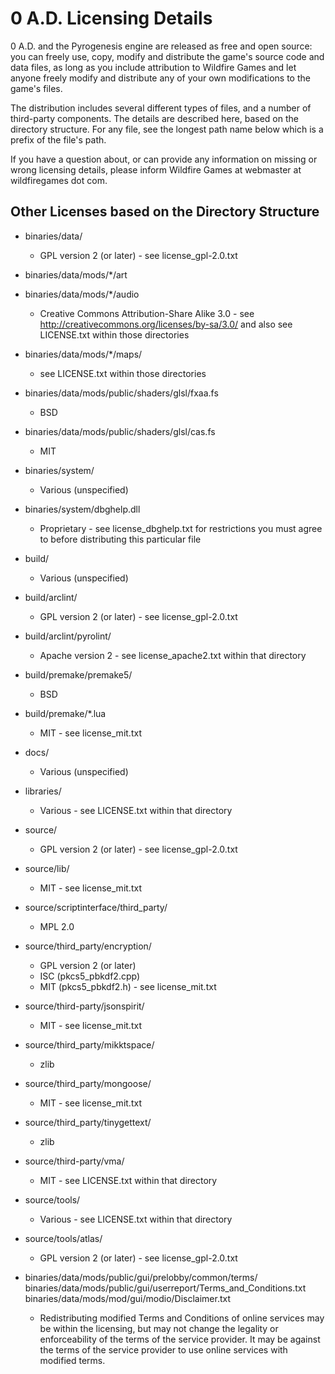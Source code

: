 # 0 A.D. Licensing Details

0 A.D. and the Pyrogenesis engine are released as free and open source: you can freely use, copy,
modify and distribute the game's source code and data files, as long as you include
attribution to Wildfire Games and let anyone freely modify and distribute any
of your own modifications to the game's files.

The distribution includes several different types of files, and a number of
third-party components. The details are described here, based on the directory
structure. For any file, see the longest path name below which is a prefix of
the file's path.

If you have a question about, or can provide any information on missing or wrong licensing details,
please inform Wildfire Games at webmaster at wildfiregames dot com.

## Other Licenses based on the Directory Structure

- binaries/data/
  - GPL version 2 (or later) - see license_gpl-2.0.txt

- binaries/data/mods/*/art
- binaries/data/mods/*/audio
  - Creative Commons Attribution-Share Alike 3.0 - see
        http://creativecommons.org/licenses/by-sa/3.0/
        and also see LICENSE.txt within those directories

- binaries/data/mods/*/maps/
  - see LICENSE.txt within those directories

- binaries/data/mods/public/shaders/glsl/fxaa.fs
  - BSD

- binaries/data/mods/public/shaders/glsl/cas.fs
  - MIT

- binaries/system/
  - Various (unspecified)

- binaries/system/dbghelp.dll
  - Proprietary - see license_dbghelp.txt for restrictions you must agree to
      before distributing this particular file

- build/
  - Various (unspecified)

- build/arclint/
  - GPL version 2 (or later) - see license_gpl-2.0.txt

- build/arclint/pyrolint/
  - Apache version 2 - see license_apache2.txt within that directory

- build/premake/premake5/
  - BSD

- build/premake/*.lua
  - MIT - see license_mit.txt

- docs/
  - Various (unspecified)

- libraries/
  - Various - see LICENSE.txt within that directory

- source/
  - GPL version 2 (or later) - see license_gpl-2.0.txt

- source/lib/
  - MIT - see license_mit.txt

- source/scriptinterface/third_party/
  - MPL 2.0

- source/third_party/encryption/
  - GPL version 2 (or later)
  - ISC (pkcs5_pbkdf2.cpp)
  - MIT (pkcs5_pbkdf2.h) - see license_mit.txt

- source/third-party/jsonspirit/
  - MIT - see license_mit.txt

- source/third_party/mikktspace/
  - zlib

- source/third_party/mongoose/
  - MIT - see license_mit.txt

- source/third_party/tinygettext/
  - zlib

- source/third-party/vma/
  - MIT - see LICENSE.txt within that directory

- source/tools/
  - Various - see LICENSE.txt within that directory

- source/tools/atlas/
  - GPL version 2 (or later) - see license_gpl-2.0.txt

- binaries/data/mods/public/gui/prelobby/common/terms/  
  binaries/data/mods/public/gui/userreport/Terms_and_Conditions.txt  
  binaries/data/mods/mod/gui/modio/Disclaimer.txt
  - Redistributing modified Terms and Conditions of online services may be within the licensing,
    but may not change the legality or enforceability of the terms of the service provider.
    It may be against the terms of the service provider to use online services with modified terms.
